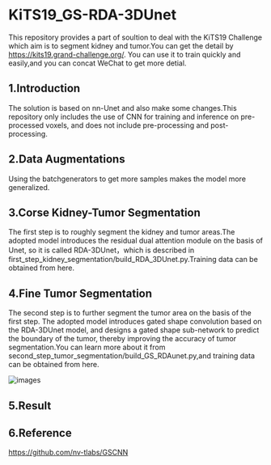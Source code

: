 # KiTS19_GS-RDA-3DUnet
This repository provides a part of soultion to deal with the KiTS19 Challenge which aim is to segment kidney and tumor.You can get the detail by https://kits19.grand-challenge.org/. You can use it to train quickly and easily,and you can concat WeChat to get more detial.
## 1.Introduction
The solution is based on nn-Unet and also make some changes.This repository only includes the use of CNN for training and inference on pre-processed voxels, and does not include pre-processing and post-processing.
## 2.Data Augmentations
Using the batchgenerators to get more samples makes the model more generalized.
## 3.Corse Kidney-Tumor Segmentation
The first step is to roughly segment the kidney and tumor areas.The adopted model introduces the residual dual attention module on the basis of Unet, so it is called RDA-3DUnet，which is described in first_step_kidney_segmentation/build_RDA_3DUnet.py.Training data can be obtained from here.
## 4.Fine Tumor Segmentation
The second step is to further segment the tumor area on the basis of the first step. The adopted model introduces gated shape convolution based on the RDA-3DUnet model, and designs a gated shape sub-network to predict the boundary of the tumor, thereby improving the accuracy of tumor segmentation.You can learn more about it from second_step_tumor_segmentation/build_GS_RDAunet.py,and training data can be obtained from here.

![images](https://raw.githubusercontent.com/xhwNobody/KiTS19_GS-RDA-3DUnet/master/second_step_tumor_segmentation/architecture-.jpg)
## 5.Result

## 6.Reference
https://github.com/nv-tlabs/GSCNN
